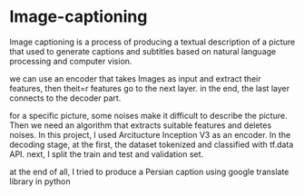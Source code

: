 # Image-captioning


Image captioning is a process of producing a textual description of a picture that used to generate captions and subtitles based on natural language processing and computer vision.

we can use an encoder that takes Images as input and extract their features, then theit=r features go to the next layer. in the end, the last layer connects to the decoder part.

for a specific picture, some noises make it difficult to describe the picture. Then we need an algorithm that extracts suitable features and deletes noises.
In this project, I used Arcitucture Inception V3 as an encoder.
In the decoding stage, at the first, the dataset tokenized and classified with tf.data API. next, I split the train and test and validation set. 

at the end of all, I tried to produce a Persian caption using google translate library in python
